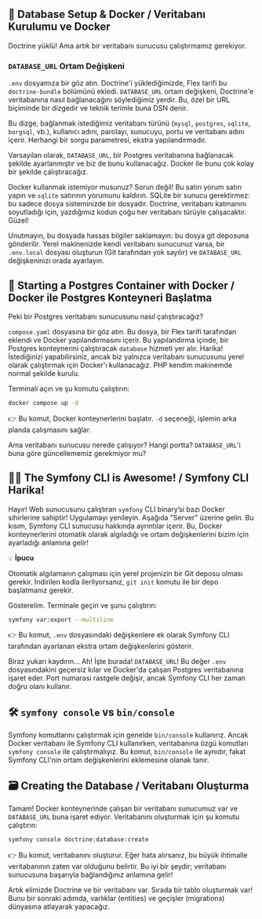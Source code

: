 ## 🐘 Database Setup & Docker / Veritabanı Kurulumu ve Docker

Doctrine yüklü! Ama artık bir veritabanı sunucusu çalıştırmamız gerekiyor.

### `DATABASE_URL` Ortam Değişkeni

`.env` dosyamıza bir göz atın. Doctrine'i yüklediğimizde, Flex tarifi bu `doctrine-bundle` bölümünü ekledi. `DATABASE_URL` ortam değişkeni, Doctrine'e veritabanına nasıl bağlanacağını söylediğimiz yerdir. Bu, özel bir URL biçiminde bir dizgedir ve teknik terimle buna DSN denir.

Bu dizge, bağlanmak istediğimiz veritabanı türünü (`mysql`, `postgres`, `sqlite`, `borgsql`, vb.), kullanıcı adını, parolayı, sunucuyu, portu ve veritabanı adını içerir. Herhangi bir sorgu parametresi, ekstra yapılandırmadır.

Varsayılan olarak, `DATABASE_URL`, bir Postgres veritabanına bağlanacak şekilde ayarlanmıştır ve biz de bunu kullanacağız. Docker ile bunu çok kolay bir şekilde çalıştıracağız.

Docker kullanmak istemiyor musunuz? Sorun değil! Bu satırı yorum satırı yapın ve `sqlite` satırının yorumunu kaldırın. SQLite bir sunucu gerektirmez: bu sadece dosya sisteminizde bir dosyadır. Doctrine, veritabanı katmanını soyutladığı için, yazdığımız kodun çoğu her veritabanı türüyle çalışacaktır. Güzel!

Unutmayın, bu dosyada hassas bilgiler saklamayın: bu dosya git deposuna gönderilir. Yerel makinenizde kendi veritabanı sunucunuz varsa, bir `.env.local` dosyası oluşturun (Git tarafından yok sayılır) ve `DATABASE_URL` değişkeninizi orada ayarlayın.

## 🐳 Starting a Postgres Container with Docker / Docker ile Postgres Konteyneri Başlatma

Peki bir Postgres veritabanı sunucusunu nasıl çalıştıracağız?

`compose.yaml` dosyasına bir göz atın. Bu dosya, bir Flex tarifi tarafından eklendi ve Docker yapılandırmasını içerir. Bu yapılandırma içinde, bir Postgres konteynerini çalıştıracak `database` hizmeti yer alır. Harika! İstediğinizi yapabilirsiniz, ancak biz yalnızca veritabanı sunucusunu yerel olarak çalıştırmak için Docker'ı kullanacağız. PHP kendim makinemde normal şekilde kurulu.

Terminali açın ve şu komutu çalıştırın:

```bash
docker compose up -d
```

👉 Bu komut, Docker konteynerlerini başlatır. `-d` seçeneği, işlemin arka planda çalışmasını sağlar.

Ama veritabanı sunucusu nerede çalışıyor? Hangi portta? `DATABASE_URL`'i buna göre güncellememiz gerekmiyor mu?

## 🧙‍♂️ The Symfony CLI is Awesome! / Symfony CLI Harika!

Hayır! Web sunucusunu çalıştıran `symfony` CLI binary’si bazı Docker sihirlerine sahiptir! Uygulamayı yenileyin. Aşağıda "Server" üzerine gelin. Bu kısım, Symfony CLI sunucusu hakkında ayrıntılar içerir. Bu, Docker konteynerlerini otomatik olarak algıladığı ve ortam değişkenlerini bizim için ayarladığı anlamına gelir!

💡 **İpucu**

Otomatik algılamanın çalışması için yerel projenizin bir Git deposu olması gerekir. İndirilen kodla ilerliyorsanız, `git init` komutu ile bir depo başlatmanız gerekir.

Gösterelim. Terminale geçin ve şunu çalıştırın:

```bash
symfony var:export --multiline
```

👉 Bu komut, `.env` dosyasındaki değişkenlere ek olarak Symfony CLI tarafından ayarlanan ekstra ortam değişkenlerini gösterir.

Biraz yukarı kaydırın... Ah! İşte burada! `DATABASE_URL`! Bu değer `.env` dosyasındakini geçersiz kılar ve Docker'da çalışan Postgres veritabanına işaret eder. Port numarası rastgele değişir, ancak Symfony CLI her zaman doğru olanı kullanır.

## 🛠️ `symfony console` vs `bin/console`

Symfony komutlarını çalıştırmak için genelde `bin/console` kullanırız. Ancak Docker veritabanı ile Symfony CLI kullanırken, veritabanına özgü komutları `symfony console` ile çalıştırmalıyız. Bu komut, `bin/console` ile aynıdır, fakat Symfony CLI'nin ortam değişkenlerini eklemesine olanak tanır.

## 🗃️ Creating the Database / Veritabanı Oluşturma

Tamam! Docker konteynerinde çalışan bir veritabanı sunucumuz var ve `DATABASE_URL` buna işaret ediyor. Veritabanını oluşturmak için şu komutu çalıştırın:

```bash
symfony console doctrine:database:create
```

👉 Bu komut, veritabanını oluşturur. Eğer hata alırsanız, bu büyük ihtimalle veritabanının zaten var olduğunu belirtir. Bu iyi bir şeydir; veritabanı sunucusuna başarıyla bağlandığınız anlamına gelir!

Artık elimizde Doctrine ve bir veritabanı var. Sırada bir tablo oluşturmak var! Bunu bir sonraki adımda, varlıklar (entities) ve geçişler (migrations) dünyasına atlayarak yapacağız.
